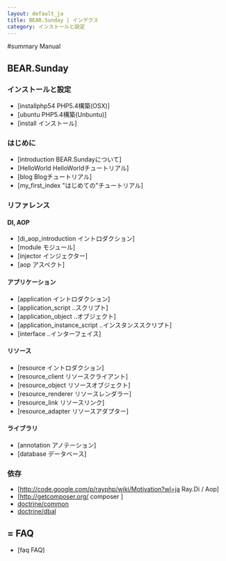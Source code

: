 ```yaml
---
layout: default_ja
title: BEAR.Sunday | インデクス
category: インストールと設定
---
```


#summary Manual
## BEAR.Sunday
### インストールと設定 
  * [installphp54 PHP5.4構築(OSX)]
  * [ubuntu PHP5.4構築(Unbuntu)]
  * [install インストール]

### はじめに 
  * [introduction BEAR.Sundayについて]
  * [HelloWorld HelloWorldチュートリアル]
  * [blog Blogチュートリアル]
  * [my_first_index "はじめての"チュートリアル]

### リファレンス 
#### DI, AOP 
  * [di_aop_introduction イントロダクション]
  * [module モジュール]
  * [injector インジェクター]
  * [aop アスペクト]
#### アプリケーション 
  * [application イントロダクション]
  * [application_script ..スクリプト]
  * [application_object ..オブジェクト]
  * [application_instance_script ..インスタンススクリプト]
  * [interface ..インターフェイス]

#### リソース 
  * [resource イントロダクション]
  * [resource_client リソースクライアント]
  * [resource_object リソースオブジェクト]
  * [resource_renderer リソースレンダラー]
  * [resource_link リソースリンク]
  * [resource_adapter リソースアダプター]

#### ライブラリ 
  * [annotation アノテーション]
  * [database データベース]

### 依存 

  * [http://code.google.com/p/rayphp/wiki/Motivation?wl=ja Ray.Di / Aop]
  * [http://getcomposer.org/ composer ]
  * [doctrine/common](http://docs.doctrine-project.org/projects/doctrine-common/en/latest/index.html)
  * [doctrine/dbal](http://www.doctrine-project.org/projects/dbal.html)
## = FAQ 
 * [faq FAQ]